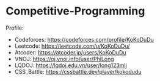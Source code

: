 # Competitive-Programming
Profile:
+ Codeforces: https://codeforces.com/profile/KoKoDuDu
+ Leetcode: https://leetcode.com/u/KoKoDuDu/
+ Atcoder: https://atcoder.jp/users/KoKoDuDu
+ VNOJ: https://oj.vnoi.info/user/PhiLong
+ LQDOJ: https://lqdoj.edu.vn/user/long123mlj
+ CSS_Battle: https://cssbattle.dev/player/kokodudu